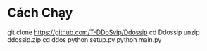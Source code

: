 # Cách Chạy 
git clone https://github.com/T-DDoSvip/Ddossip
cd Ddossip
unzip ddossip.zip
cd ddos
python setup.py
python main.py
